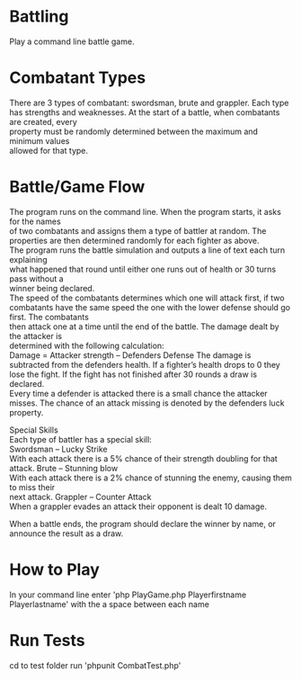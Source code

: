 # Battling 

Play a command line battle game.

#  Combatant	Types	
There	are	3	types	of	combatant:	swordsman,	brute	and	grappler.	Each	type	has	
strengths	and	weaknesses.	At	the	start	of	a	battle,	when	combatants	are	created,	every	
property	must	be	randomly	determined	between	the	maximum	and	minimum	values	
allowed	for	that	type.
	
# Battle/Game	Flow	
The	program	runs	on	the	command	line.		When	the	program	starts,	it	asks	for	the	names	
of	two	combatants	and	assigns	them	a	type	of	battler	at	random.		The	properties	are	
then	determined	randomly	for	each	fighter	as	above.		
The	program	runs	the	battle	simulation	and	outputs	a	line	of	text	each	turn	explaining	
what	happened	that	round	until	either	one	runs	out	of	health	or	30	turns	pass	without	a	
winner	being	declared.	
The	speed	of	the	combatants	determines	which	one	will	attack	first,	if	two	combatants
have	the	same	speed	the	one	with	the	lower	defense	should	go	first.	The	combatants	
then	attack	one	at	a	time	until	the	end	of	the	battle.	The	damage	dealt	by	the	attacker	is	
determined	with	the	following	calculation:	
Damage	=	Attacker	strength	– Defenders	Defense	
The	damage	is	subtracted	from	the	defenders	health.	If	a	fighter’s	health	drops	to	0	they	
lose	the	fight.	If	the	fight	has	not	finished	after	30	rounds	a	draw	is	declared.	
Every	time	a	defender	is	attacked	there	is	a	small	chance	the	attacker	misses.	The	
chance	of	an	attack	missing	is	denoted	by	the	defenders	luck	property.		
		
Special	Skills	
Each	type	of	battler	has	a	special	skill:	
Swordsman	– Lucky	Strike	
With	each	attack	there	is	a	5%	chance	of	their	strength	doubling	for	that	attack.	
Brute	– Stunning	blow	
With	each	attack	there	is	a	2%	chance	of	stunning	the	enemy,	causing	them	to	miss	their	
next	attack.	
Grappler	– Counter	Attack	
When	a	grappler	evades	an	attack	their	opponent	is	dealt	10	damage.	
		
When	a	battle	ends,	the	program	should	declare	the	winner	by	name,	or	announce	the	
result	as	a	draw.	

# How to Play 

In your command line enter 'php PlayGame.php Playerfirstname Playerlastname' with the a space between each name

# Run Tests 

cd to test folder run 'phpunit CombatTest.php'  